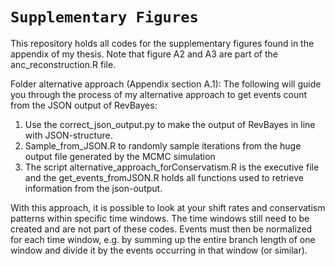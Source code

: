 # `Supplementary Figures`

This repository holds all codes for the supplementary figures found in the appendix of my thesis. Note that figure A2 and A3 are part of the anc_reconstruction.R file.

Folder alternative approach (Appendix section A.1): The following will guide you through the process of my alternative approach to get events count from the JSON output of RevBayes:
1. Use the correct_json_output.py to make the output of RevBayes in line with JSON-structure.
2. Sample_from_JSON.R to randomly sample iterations from the huge output file generated by the MCMC simulation
3. The script alternative_approach_forConservatism.R is the executive file and the get_events_fromJSON.R holds all functions used to retrieve information from the json-output.

With this approach, it is possible to look at your shift rates and conservatism patterns within specific time windows. The time windows still need to be created and are not part of these codes. Events must then be normalized for each time window, e.g. by summing up the entire branch length of one window and divide it by the events occurring in that window (or similar).